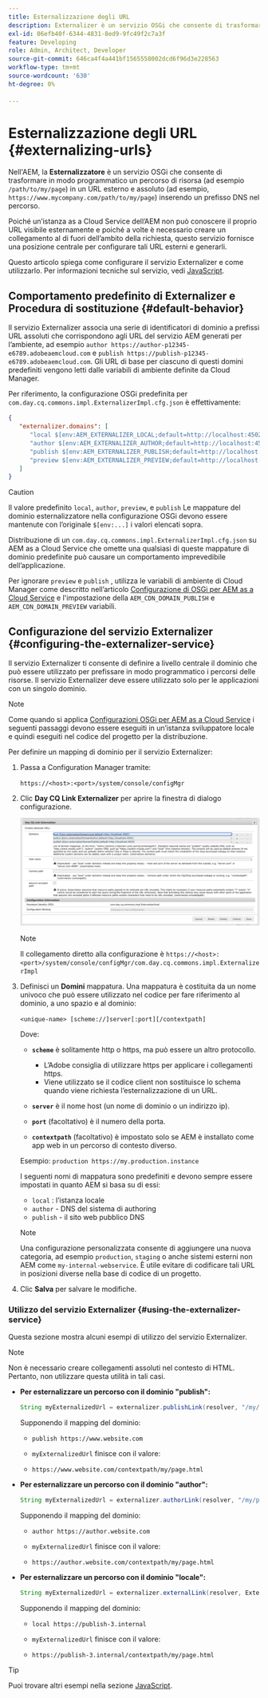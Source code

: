 ```yaml
---
title: Esternalizzazione degli URL
description: Externalizer è un servizio OSGi che consente di trasformare in modo programmatico un percorso di risorsa in un URL esterno e assoluto.
exl-id: 06efb40f-6344-4831-8ed9-9fc49f2c7a3f
feature: Developing
role: Admin, Architect, Developer
source-git-commit: 646ca4f4a441bf1565558002dcd6f96d3e228563
workflow-type: tm+mt
source-wordcount: '630'
ht-degree: 0%

---
```


# Esternalizzazione degli URL {#externalizing-urls}

Nell&#39;AEM, la **Esternalizzatore** è un servizio OSGi che consente di trasformare in modo programmatico un percorso di risorsa (ad esempio `/path/to/my/page`) in un URL esterno e assoluto (ad esempio, `https://www.mycompany.com/path/to/my/page`) inserendo un prefisso DNS nel percorso.

Poiché un’istanza as a Cloud Service dell’AEM non può conoscere il proprio URL visibile esternamente e poiché a volte è necessario creare un collegamento al di fuori dell’ambito della richiesta, questo servizio fornisce una posizione centrale per configurare tali URL esterni e generarli.

Questo articolo spiega come configurare il servizio Externalizer e come utilizzarlo. Per informazioni tecniche sul servizio, vedi [JavaScript](https://www.adobe.io/experience-manager/reference-materials/cloud-service/javadoc/com/day/cq/commons/Externalizer.html).

## Comportamento predefinito di Externalizer e Procedura di sostituzione {#default-behavior}

Il servizio Externalizer associa una serie di identificatori di dominio a prefissi URL assoluti che corrispondono agli URL del servizio AEM generati per l’ambiente, ad esempio `author https://author-p12345-e6789.adobeaemcloud.com` e `publish https://publish-p12345-e6789.adobeaemcloud.com`. Gli URL di base per ciascuno di questi domini predefiniti vengono letti dalle variabili di ambiente definite da Cloud Manager.

Per riferimento, la configurazione OSGi predefinita per `com.day.cq.commons.impl.ExternalizerImpl.cfg.json` è effettivamente:

```json
{
   "externalizer.domains": [
      "local $[env:AEM_EXTERNALIZER_LOCAL;default=http://localhost:4502]",
      "author $[env:AEM_EXTERNALIZER_AUTHOR;default=http://localhost:4502]",
      "publish $[env:AEM_EXTERNALIZER_PUBLISH;default=http://localhost:4503]",
      "preview $[env:AEM_EXTERNALIZER_PREVIEW;default=http://localhost:4503]"
   ]
}
```

>[!CAUTION]
>
>Il valore predefinito `local`, `author`, `preview`, e `publish` Le mappature del dominio esternalizzatore nella configurazione OSGi devono essere mantenute con l’originale `$[env:...]` i valori elencati sopra.
>
>Distribuzione di un `com.day.cq.commons.impl.ExternalizerImpl.cfg.json` su AEM as a Cloud Service che omette una qualsiasi di queste mappature di dominio predefinite può causare un comportamento imprevedibile dell’applicazione.

Per ignorare `preview` e `publish` , utilizza le variabili di ambiente di Cloud Manager come descritto nell’articolo [Configurazione di OSGi per AEM as a Cloud Service](/help/implementing/deploying/configuring-osgi.md#cloud-manager-api-format-for-setting-properties) e l&#39;impostazione della `AEM_CDN_DOMAIN_PUBLISH` e `AEM_CDN_DOMAIN_PREVIEW` variabili.

## Configurazione del servizio Externalizer {#configuring-the-externalizer-service}

Il servizio Externalizer ti consente di definire a livello centrale il dominio che può essere utilizzato per prefissare in modo programmatico i percorsi delle risorse. Il servizio Externalizer deve essere utilizzato solo per le applicazioni con un singolo dominio.

>[!NOTE]
>
>Come quando si applica [Configurazioni OSGi per AEM as a Cloud Service](/help/implementing/deploying/overview.md#osgi-configuration) i seguenti passaggi devono essere eseguiti in un’istanza sviluppatore locale e quindi eseguiti nel codice del progetto per la distribuzione.

Per definire un mapping di dominio per il servizio Externalizer:

1. Passa a Configuration Manager tramite:

   `https://<host>:<port>/system/console/configMgr`

1. Clic **Day CQ Link Externalizer** per aprire la finestra di dialogo configurazione.

   ![Configurazione OSGi di Externalizer](./assets/externalizer-osgi.png)

   >[!NOTE]
   >
   >Il collegamento diretto alla configurazione è `https://<host>:<port>/system/console/configMgr/com.day.cq.commons.impl.ExternalizerImpl`

1. Definisci un **Domini** mappatura. Una mappatura è costituita da un nome univoco che può essere utilizzato nel codice per fare riferimento al dominio, a uno spazio e al dominio:

   `<unique-name> [scheme://]server[:port][/contextpath]`

   Dove:

   * **`scheme`** è solitamente http o https, ma può essere un altro protocollo.

      * L’Adobe consiglia di utilizzare https per applicare i collegamenti https.
      * Viene utilizzato se il codice client non sostituisce lo schema quando viene richiesta l’esternalizzazione di un URL.

   * **`server`** è il nome host (un nome di dominio o un indirizzo ip).
   * **`port`** (facoltativo) è il numero della porta.
   * **`contextpath`** (facoltativo) è impostato solo se AEM è installato come app web in un percorso di contesto diverso.

   Esempio: `production https://my.production.instance`

   I seguenti nomi di mappatura sono predefiniti e devono sempre essere impostati in quanto AEM si basa su di essi:

   * `local` : l’istanza locale
   * `author` - DNS del sistema di authoring
   * `publish` - il sito web pubblico DNS

   >[!NOTE]
   >
   >Una configurazione personalizzata consente di aggiungere una nuova categoria, ad esempio `production`, `staging` o anche sistemi esterni non AEM come `my-internal-webservice`. È utile evitare di codificare tali URL in posizioni diverse nella base di codice di un progetto.

1. Clic **Salva** per salvare le modifiche.

### Utilizzo del servizio Externalizer {#using-the-externalizer-service}

Questa sezione mostra alcuni esempi di utilizzo del servizio Externalizer.

>[!NOTE]
>
>Non è necessario creare collegamenti assoluti nel contesto di HTML. Pertanto, non utilizzare questa utilità in tali casi.

* **Per esternalizzare un percorso con il dominio &quot;publish&quot;:**

  ```java
  String myExternalizedUrl = externalizer.publishLink(resolver, "/my/page") + ".html";
  ```

  Supponendo il mapping del dominio:

   * `publish https://www.website.com`

   * `myExternalizedUrl` finisce con il valore:

   * `https://www.website.com/contextpath/my/page.html`

* **Per esternalizzare un percorso con il dominio &quot;author&quot;:**

  ```java
  String myExternalizedUrl = externalizer.authorLink(resolver, "/my/page") + ".html";
  ```

  Supponendo il mapping del dominio:

   * `author https://author.website.com`

   * `myExternalizedUrl` finisce con il valore:

   * `https://author.website.com/contextpath/my/page.html`

* **Per esternalizzare un percorso con il dominio &quot;locale&quot;:**

  ```java
  String myExternalizedUrl = externalizer.externalLink(resolver, Externalizer.LOCAL, "/my/page") + ".html";
  ```

  Supponendo il mapping del dominio:

   * `local https://publish-3.internal`

   * `myExternalizedUrl` finisce con il valore:

   * `https://publish-3.internal/contextpath/my/page.html`

>[!TIP]
>
>Puoi trovare altri esempi nella sezione [JavaScript](https://www.adobe.io/experience-manager/reference-materials/cloud-service/javadoc/com/day/cq/commons/Externalizer.html).
